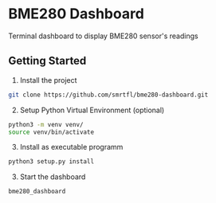 # BME280 Dashboard

Terminal dashboard to display BME280 sensor's readings

## Getting Started

1. Install the project

```sh
git clone https://github.com/smrtfl/bme280-dashboard.git
```

2. Setup Python Virtual Environment (optional)

```sh
python3 -m venv venv/
source venv/bin/activate
```

3. Install as executable programm

```sh
python3 setup.py install
```

3. Start the dashboard

```sh
bme280_dashboard
```
